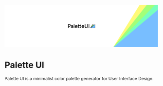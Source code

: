 ![brand logo](./public/Brand.png)

#  Palette UI
Palette UI is a minimalist color palette generator for User Interface Design. 


